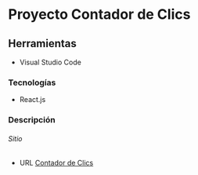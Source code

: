 # Proyecto Contador de Clics

## Herramientas
- Visual Studio Code

### Tecnologías
- React.js

### Descripción

###### Sitio
- URL [Contador de Clics]()